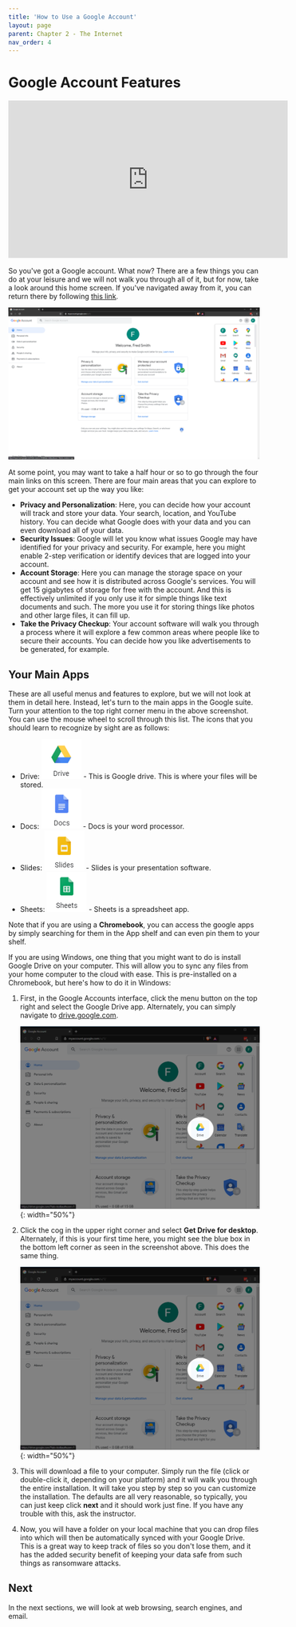 ```yaml
--- 
title: 'How to Use a Google Account'
layout: page
parent: Chapter 2 - The Internet
nav_order: 4
---
```


Google Account Features
=======================

<iframe width="560" height="315" src="https://www.youtube.com/embed/p27TUxvVmYo" frameborder="0" allow="accelerometer; autoplay; encrypted-media; gyroscope; picture-in-picture" allowfullscreen></iframe>

So you've got a Google account. What now? There are a few things you can do at your leisure and we will not walk you through all of it, but for now, take a look around this home screen. If you've navigated away from it, you can return there by following [this link](https://myaccount.google.com/).

![Account Home Screen](images/g2-1.png)

At some point, you may want to take a half hour or so to go through the four main links on this screen. There are four main areas that you can explore to get your account set up the way you like:

* **Privacy and Personalization**: Here, you can decide how your account will track and store your data. Your search, location, and YouTube history. You can decide what Google does with your data and you can even download all of your data.
* **Security Issues**: Google will let you know what issues Google may have identified for your privacy and security. For example, here you might enable 2-step verification or identify devices that are logged into your account.
* **Account Storage**: Here you can manage the storage space on your account and see how it is distributed across Google's services. You will get 15 gigabytes of storage for free with the account. And this is effectively unlimited if you only use it for simple things like text documents and such. The more you use it for storing things like photos and other large files, it can fill up.
* **Take the Privacy Checkup**: Your account software will walk you through a process where it will explore a few common areas where people like to secure their accounts. You can decide how you like advertisements to be generated, for example.

Your Main Apps
--------------

These are all useful menus and features to explore, but we will not look at them in detail here. Instead, let's turn to the main apps in the Google suite. Turn your attention to the top right corner menu in the above screenshot. You can use the mouse wheel to scroll through this list. The icons that you should learn to recognize by sight are as follows:

* Drive: ![drive icon](images/drive.png) - This is Google drive. This is where your files will be stored.
* Docs: ![docs icon](images/docs.png) - Docs is your word processor.
* Slides: ![slides icon](images/slides.png) - Slides is your presentation software.
* Sheets: ![sheets icon](images/sheets.png) - Sheets is a spreadsheet app.

Note that if you are using a **Chromebook**, you can access the google apps by simply searching for them in the App shelf and can even pin them to your shelf.

If you are using Windows, one thing that you might want to do is install Google Drive on your computer. This will allow you to sync any files from your home computer to the cloud with ease. This is pre-installed on a Chromebook, but here's how to do it in Windows:

1. First, in the Google Accounts interface, click the menu button on the top right and select the Google Drive app. Alternately, you can simply navigate to [drive.google.com](https://drive.google.com).

    ![drive icon](images/g2-2.png){: width="50%"}
1. Click the cog in the upper right corner and select **Get Drive for desktop**. Alternately, if this is your first time here, you might see the blue box in the bottom left corner as seen in the screenshot above. This does the same thing.

    ![Get Drive for Desktop](images/g2-2.png){: width="50%"}
1. This will download a file to your computer. Simply run the file (click or double-click it, depending on your platform) and it will walk you through the entire installation. It will take you step by step so you can customize the installation. The defaults are all very reasonable, so typically, you can just keep click **next** and it should work just fine. If you have any trouble with this, ask the instructor.
1. Now, you will have a folder on your local machine that you can drop files into which will then be automatically synced with your Google Drive. This is a great way to keep track of files so you don't lose them, and it has the added security benefit of keeping your data safe from such things as ransomware attacks.

Next
----

In the next sections, we will look at web browsing, search engines, and email.

